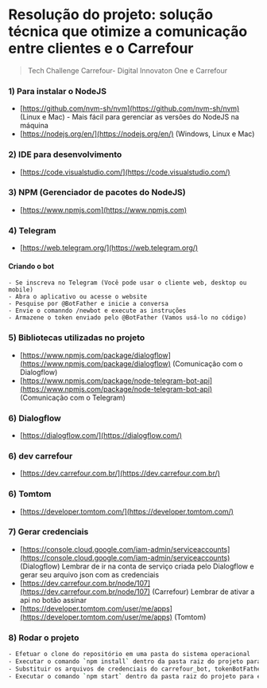  # Resolução do projeto: solução técnica que otimize a comunicação entre clientes e o Carrefour
> Tech Challenge Carrefour- Digital Innovaton One e Carrefour

### 1) Para instalar o NodeJS
- [https://github.com/nvm-sh/nvm](https://github.com/nvm-sh/nvm) (Linux e Mac) - Mais fácil para gerenciar as versões do NodeJS na máquina
- [https://nodejs.org/en/](https://nodejs.org/en/) (Windows, Linux e Mac)

### 2) IDE para desenvolvimento
- [https://code.visualstudio.com/](https://code.visualstudio.com/)

### 3) NPM (Gerenciador de pacotes do NodeJS)
- [https://www.npmjs.com](https://www.npmjs.com)

### 4) Telegram
- [https://web.telegram.org/](https://web.telegram.org/)
#### Criando o bot
	- Se inscreva no Telegram (Você pode usar o cliente web, desktop ou mobile)
	- Abra o aplicativo ou acesse o website
	- Pesquise por @BotFather e inicie a conversa
	- Envie o comanndo /newbot e execute as instruções
	- Armazene o token enviado pelo @BotFather (Vamos usá-lo no código)
### 5) Bibliotecas utilizadas no projeto
- [https://www.npmjs.com/package/dialogflow](https://www.npmjs.com/package/dialogflow) (Comunicação com o Dialogflow)
- [https://www.npmjs.com/package/node-telegram-bot-api](https://www.npmjs.com/package/node-telegram-bot-api) (Comunicação com o Telegram)

### 6) Dialogflow
- [https://dialogflow.com/](https://dialogflow.com/)

### 6) dev carrefour
- [https://dev.carrefour.com.br/](https://dev.carrefour.com.br/)

### 6) Tomtom
- [https://developer.tomtom.com/](https://developer.tomtom.com/)

### 7) Gerar credenciais
- [https://console.cloud.google.com/iam-admin/serviceaccounts](https://console.cloud.google.com/iam-admin/serviceaccounts) (Dialogflow) Lembrar de ir na conta de serviço criada pelo Dialogflow e gerar seu arquivo json com as credenciais
- [https://dev.carrefour.com.br/node/107](https://dev.carrefour.com.br/node/107) (Carrefour) Lembrar de ativar a api no botão assinar
- [https://developer.tomtom.com/user/me/apps](https://developer.tomtom.com/user/me/apps) (Tomtom)

### 8) Rodar o projeto
```bash
- Efetuar o clone do repositório em uma pasta do sistema operacional
- Executar o comando `npm install` dentro da pasta raiz do projeto para baixar as dependências
- Substituir os arquivos de credenciais do carrefour_bot, tokenBotFather e do apiCarrefour
- Executar o comando `npm start` dentro da pasta raiz do projeto para executar o código
```